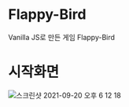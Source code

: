 # Flappy-Bird
Vanilla JS로 만든 게임 Flappy-Bird
# 시작화면
![스크린샷 2021-09-20 오후 6 12 18](https://user-images.githubusercontent.com/72447026/133979642-fe4b9e3c-a2df-4fd8-8450-0df67a275096.png)
